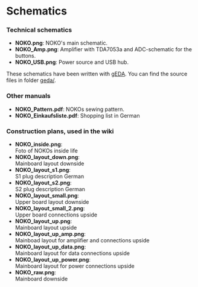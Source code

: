 # Schematics

### Technical schematics
* **NOKO.png**:
NOKO's main schematic.
* **NOKO_Amp.png**:
Amplifier with TDA7053a and ADC-schematic for the buttons.
* **NOKO_USB.png**:
Power source and USB hub.

These schematics have been written with [gEDA](http://www.geda-project.org/). You can find the source files in folder [geda/](https://github.com/NikolaiRadke/NOKO/tree/master/schematics/geda).

### Other manuals

* **NOKO_Pattern.pdf**:
NOKOs sewing pattern. 
* **NOKO_Einkaufsliste.pdf**:
Shopping list in German  

### Construction plans, used in the wiki
* **NOKO_inside.png**:  
Foto of NOKOs inside life  
* **NOKO_layout_down.png**:  
Mainboard layout downside  
* **NOKO_layout_s1.png**:  
S1 plug description German  
* **NOKO_layout_s2.png**:  
S2 plug description German  
* **NOKO_layout_small.png**:  
Upper board layout downside  
* **NOKO_layout_small_2.png**:  
Upper board connections upside  
* **NOKO_layout_up.png**:  
Mainboard layout upside  
* **NOKO_layout_up_amp.png**:  
Mainboad layout for amplifier and connections upside
* **NOKO_layout_up_data.png**:  
Mainboard layout for data connections upside  
* **NOKO_layout_up_power.png**:  
Mainboard layout for power connections upside  
* **NOKO_raw.png**:  
Mainboard downside  


